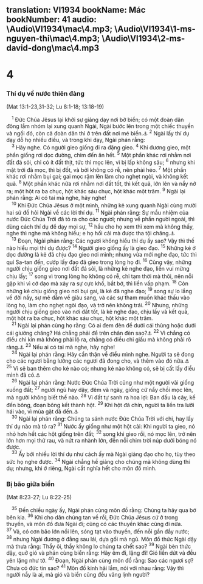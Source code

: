 translation: VI1934
bookName: Mác 
bookNumber: 41
audio: \Audio\VI1934\mac\4.mp3; \Audio\VI1934\1-ms-nguyen-thi\mac\4.mp3; \Audio\VI1934\2-ms-david-dong\mac\4.mp3
-------

<div class="title"><h1>4</h1><h3>Thí dụ về nước thiên đàng</h3><p>(Mat 13:1-23,31-32; Lu 8:1-18; 13:18-19)</p></div>
<span class="verse mac_4_1"> <sup>1</sup> Đức Chúa Jêsus lại khởi sự giảng dạy nơi bờ biển; có một đoàn dân đông lắm nhóm lại xung quanh Ngài, Ngài bước lên trong một chiếc thuyền và ngồi đó, còn cả đoàn dân thì ở trên đất nơi mé biển.<a data-toggle="tooltip" data-placement="bottom" title="Lu 5:1-3">⚓</a></span>
<span class="verse mac_4_2"><sup>2</sup> Ngài lấy thí dụ dạy dỗ họ nhiều điều, và trong khi dạy, Ngài phán rằng: <br/></span>
<span class="verse mac_4_3"> <sup>3</sup> Hãy nghe. Có người gieo giống đi ra đặng gieo. </span>
<span class="verse mac_4_4"><sup>4</sup> Khi đương gieo, một phần giống rơi dọc đường, chim đến ăn hết. </span>
<span class="verse mac_4_5"><sup>5</sup> Một phần khác rơi nhằm nơi đất đá sỏi, chỉ có ít đất thịt, tức thì mọc lên, vì bị lấp không sâu; </span>
<span class="verse mac_4_6"><sup>6</sup> nhưng khi mặt trời đã mọc, thì bị đốt, và bởi không có rễ, nên phải héo. </span>
<span class="verse mac_4_7"><sup>7</sup> Một phần khác rơi nhằm bụi gai; gai mọc rậm lên làm cho nghẹt ngòi, và không kết quả. </span>
<span class="verse mac_4_8"><sup>8</sup> Một phần khác nữa rơi nhằm nơi đất tốt, thì kết quả, lớn lên và nẩy nở ra; một hột ra ba chục, hột khác sáu chục, hột khác một trăm. </span>
<span class="verse mac_4_9"><sup>9</sup> Ngài lại phán rằng: Ai có tai mà nghe, hãy nghe! <br/></span>
<span class="verse mac_4_10"> <sup>10</sup> Khi Đức Chúa Jêsus ở một mình, những kẻ xung quanh Ngài cùng mười hai sứ đồ hỏi Ngài về các lời thí dụ. </span>
<span class="verse mac_4_11"><sup>11</sup> Ngài phán rằng: Sự mầu nhiệm của nước Đức Chúa Trời đã tỏ ra cho các ngươi; nhưng về phần người ngoài, thì dùng cách thí dụ để dạy mọi sự, </span>
<span class="verse mac_4_12"><sup>12</sup> hầu cho họ xem thì xem mà không thấy, nghe thì nghe mà không hiểu; e họ hối cải mà được tha tội chăng.<a data-toggle="tooltip" data-placement="bottom" title="Es 6:9-10">⚓</a><br/></span>
<span class="verse mac_4_13"> <sup>13</sup> Đoạn, Ngài phán rằng: Các ngươi không hiểu thí dụ ấy sao? Vậy thì thế nào hiểu mọi thí dụ được? </span>
<span class="verse mac_4_14"><sup>14</sup> Người gieo giống ấy là gieo đạo. </span>
<span class="verse mac_4_15"><sup>15</sup> Những kẻ ở dọc đường là kẻ đã chịu đạo gieo nơi mình; nhưng vừa mới nghe đạo, tức thì quỉ Sa-tan đến, cướp lấy đạo đã gieo trong lòng họ đi. </span>
<span class="verse mac_4_16"><sup>16</sup> Cũng vậy, những người chịu giống gieo nơi đất đá sỏi, là những kẻ nghe đạo, liền vui mừng chịu lấy; </span>
<span class="verse mac_4_17"><sup>17</sup> song vì trong lòng họ không có rễ, chỉ tạm thời mà thôi, nên nỗi gặp khi vì cớ đạo mà xảy ra sự cực khổ, bắt bớ, thì liền vấp phạm. </span>
<span class="verse mac_4_18"><sup>18</sup> Còn những kẻ chịu giống gieo nơi bụi gai, là kẻ đã nghe đạo; </span>
<span class="verse mac_4_19"><sup>19</sup> song sự lo lắng về đời nầy, sự mê đắm về giàu sang, và các sự tham muốn khác thấu vào lòng họ, làm cho nghẹt ngòi đạo, và trở nên không trái. </span>
<span class="verse mac_4_20"><sup>20</sup> Nhưng, những người chịu giống gieo vào nơi đất tốt, là kẻ nghe đạo, chịu lấy và kết quả, một hột ra ba chục, hột khác sáu chục, hột khác một trăm. <br/></span>
<span class="verse mac_4_21"> <sup>21</sup> Ngài lại phán cùng họ rằng: Có ai đem đèn để dưới cái thùng hoặc dưới cái giường chăng? Há chẳng phải để trên chân đèn sao?<a data-toggle="tooltip" data-placement="bottom" title="Mat 5:15; Lu 11:33">⚓</a></span>
<span class="verse mac_4_22"><sup>22</sup> Vì chẳng có điều chi kín mà không phải lộ ra, chẳng có điều chi giấu mà không phải rõ ràng.<a data-toggle="tooltip" data-placement="bottom" title="Mat 10:26; Lu 12:2">⚓</a></span>
<span class="verse mac_4_23"><sup>23</sup> Nếu ai có tai mà nghe, hãy nghe! <br/></span>
<span class="verse mac_4_24"> <sup>24</sup> Ngài lại phán rằng: Hãy cẩn thận về điều mình nghe. Người ta sẽ đong cho các ngươi bằng lường các ngươi đã đong cho, và thêm vào đó nữa.<a data-toggle="tooltip" data-placement="bottom" title="Mat 7:2; Lu 6:38">⚓</a></span>
<span class="verse mac_4_25"><sup>25</sup> Vì sẽ ban thêm cho kẻ nào có; nhưng kẻ nào không có, sẽ bị cất lấy điều mình đã có.<a data-toggle="tooltip" data-placement="bottom" title="Mat 13:12; 25:29; Lu 19:26">⚓</a><br/></span>
<span class="verse mac_4_26"> <sup>26</sup> Ngài lại phán rằng: Nước Đức Chúa Trời cũng như một người vãi giống xuống đất; </span>
<span class="verse mac_4_27"><sup>27</sup> người ngủ hay dậy, đêm và ngày, giống cứ nẩy chồi mọc lên, mà người không biết thể nào. </span>
<span class="verse mac_4_28"><sup>28</sup> Vì đất tự sanh ra hoa lợi: Ban đầu là cây, kế đến bông, đoạn bông kết thành hột. </span>
<span class="verse mac_4_29"><sup>29</sup> Khi hột đã chín, người ta liền tra lưỡi hái vào, vì mùa gặt đã đến.<a data-toggle="tooltip" data-placement="bottom" title="Gio 3:13">⚓</a><br/></span>
<span class="verse mac_4_30"> <sup>30</sup> Ngài lại phán rằng: Chúng ta sánh nước Đức Chúa Trời với chi, hay lấy thí dụ nào mà tỏ ra? </span>
<span class="verse mac_4_31"><sup>31</sup> Nước ấy giống như một hột cải: Khi người ta gieo, nó nhỏ hơn hết các hột giống trên đất; </span>
<span class="verse mac_4_32"><sup>32</sup> song khi gieo rồi, nó mọc lên, trở nên lớn hơn mọi thứ rau, và nứt ra nhành lớn, đến nỗi chim trời núp dưới bóng nó được. <br/></span>
<span class="verse mac_4_33"> <sup>33</sup> Ấy bởi nhiều lời thí dụ như cách ấy mà Ngài giảng đạo cho họ, tùy theo sức họ nghe được. </span>
<span class="verse mac_4_34"><sup>34</sup> Ngài chẳng hề giảng cho chúng mà không dùng thí dụ; nhưng, khi ở riêng, Ngài cắt nghĩa hết cho môn đồ mình. <br/></span>
<div class="title"><h3>Bị bão giữa biển</h3><p>(Mat 8:23-27; Lu 8:22-25)</p></div>
<span class="verse mac_4_35"> <sup>35</sup> Đến chiều ngày ấy, Ngài phán cùng môn đồ rằng: Chúng ta hãy qua bờ bên kia. </span>
<span class="verse mac_4_36"><sup>36</sup> Khi cho dân chúng tan về rồi, Đức Chúa Jêsus cứ ở trong thuyền, và môn đồ đưa Ngài đi; cũng có các thuyền khác cùng đi nữa. </span>
<span class="verse mac_4_37"><sup>37</sup> Vả, có cơn bão lớn nổi lên, sóng tạt vào thuyền, đến nỗi gần đầy nước; </span>
<span class="verse mac_4_38"><sup>38</sup> nhưng Ngài đương ở đằng sau lái, dựa gối mà ngủ. Môn đồ thức Ngài dậy mà thưa rằng: Thầy ôi, thầy không lo chúng ta chết sao? </span>
<span class="verse mac_4_39"><sup>39</sup> Ngài bèn thức dậy, quở gió và phán cùng biển rằng: Hãy êm đi, lặng đi! Gió liền dứt và đều yên lặng như tờ. </span>
<span class="verse mac_4_40"><sup>40</sup> Đoạn, Ngài phán cùng môn đồ rằng: Sao các ngươi sợ? Chưa có đức tin sao? </span>
<span class="verse mac_4_41"><sup>41</sup> Môn đồ kinh hãi lắm, nói với nhau rằng: Vậy thì người nầy là ai, mà gió và biển cũng đều vâng lịnh người? <br/></span>
